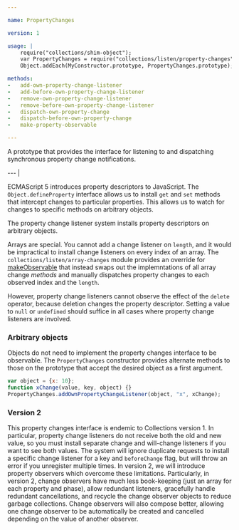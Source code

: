 ```yaml
---

name: PropertyChanges

version: 1

usage: |
    require("collections/shim-object");
    var PropertyChanges = require("collections/listen/property-changes");
    Object.addEach(MyConstructor.prototype, PropertyChanges.prototype);

methods:
-   add-own-property-change-listener
-   add-before-own-property-change-listener
-   remove-own-property-change-listener
-   remove-before-own-property-change-listener
-   dispatch-own-property-change
-   dispatch-before-own-property-change
-   make-property-observable

---
```


A prototype that provides the interface for listening to and dispatching
synchronous property change notifications.

--- |

ECMAScript 5 introduces property descriptors to JavaScript.
The `Object.defineProperty` interface allows us to install `get` and `set`
methods that intercept changes to particular properties.
This allows us to watch for changes to specific methods on arbitrary objects.

The property change listener system installs property descriptors on arbitrary
objects.

Arrays are special.
You cannot add a change listener on `length`, and it would be impractical to
install change listeners on every index of an array.
The `collections/listen/array-changes` module provides an override for
[makeObservable](/method/make-observable) that instead swaps out the
implemntations of all array change *methods* and manually dispatches property
changes to each observed index and the `length`.

However, property change listeners cannot observe the effect of the `delete`
operator, because deletion changes the property descriptor.
Setting a value to `null` or `undefined` should suffice in all cases where
property change listeners are involved.

### Arbitrary objects

Objects do not need to implement the property changes interface to be
observable.
The `PropertyChanges` constructor provides alternate methods to those on the
prototype that accept the desired object as a first argument.

```js
var object = {x: 10};
function xChange(value, key, object) {}
PropertyChanges.addOwnPropertyChangeListener(object, "x", xChange);
```

### Version 2

This property changes interface is endemic to Collections version 1.
In particular, property change listeners do not receive both the old and new
value, so you must install separate change and will-change listeners if you want
to see both values.
The system will ignore duplicate requests to install a specific change listener
for a key and `beforeChange` flag, but will throw an error if you unregister
multiple times.
In version 2, we will introduce property observers which overcome these
limitations.
Particularly, in version 2, change observers have much less book-keeping (just
an array for each property and phase), allow redundant listeners, gracefully
handle redundant cancellations, and recycle the change observer objects to
reduce garbage collections.
Change observers will also compose better, allowing one change observer to be
automatically be created and cancelled depending on the value of another
observer.


